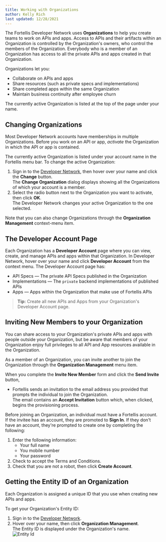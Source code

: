 ```yaml
---
title: Working with Organizations
author: Kelly Rich
last updated: 12/28/2021
---
```


The Fortellis Developer Network uses **Organizations** to help you create teams to work on APIs and apps. Access to APIs and their artifacts within an Organization is controlled by the Organization's owners, who control the members of the Organization. Everybody who is a member of an Organization has access to all the private APIs and apps created in that Organization.

Organizations let you:

* Collaborate on APIs and apps
* Share resources (such as private specs and implementations)
* Share completed apps within the same Organization
* Maintain business continuity after employee churn

The currently active Organization is listed at the top of the page under your name.

## Changing Organizations

Most Developer Network accounts have memberships in multiple Organizations. Before you work on an API or app, *activate* the Organization in which the API or app is contained.

The currently active Organization is listed under your account name in the Fortellis menu bar. To change the active Organization:

1. Sign in to the [Developer Network]($[devNetworkUrl]), then hover over your name and click the **Change** button.  
    The **Change Organization** dialog displays showing all the Organizations of which your account is a member.
1. Select the radio button next to the Organization you want to activate, then click **OK**.  
    The Developer Network changes your active Organization to the one selected.

Note that you can also change Organizations through the **Organization Management** context-menu item.

## The Developer Account Page

Each Organization has a **Developer Account** page where you can view, create, and manage APIs and apps within that Organization.
In Developer Network, hover over your name and click **Developer Account** from the context menu. The Developer Account page has:

* API Specs — The private API Specs published in the Organization
* Implementations — The `private` backend implementations of published APIs
* Apps — Apps within the Organization that make use of Fortellis APIs

> **Tip:** Create all new APIs and Apps from your Organization's Developer Account page.

## Inviting New Members to your Organization

You can share access to your Organization's private APIs and apps with people outside your Organization, but be aware that members of your Organization enjoy full privileges to all API and App resources available in the Organization.

As a member of an Organization, you can invite another to join the Organization through the **Organization Management** menu item.

When you complete the **Invite New Member** form and click the **Send Invite** button,

* Fortellis sends an invitation to the email address you provided that prompts the individual to join the Organization.  
    The email contains an **Accept Invitation** button which, when clicked, begins the provisioning process.

Before joining an Organization, an individual must have a Fortellis account. If the invitee has an account, they are promoted to **Sign In**. If they don't have an account, they're prompted to create one by completing the following:

1. Enter the following information:
    * Your full name
    * You mobile number
    * Your password
1. Check to accept the Terms and Conditions.
1. Check that you are not a robot, then click **Create Account**.

## Getting the Entity ID of an Organization

Each Organization is assigned a unique ID that you use when creating new APIs and apps.

To get your Organization's Entity ID:

1. Sign in to the [Developer Network]($[devNetworkUrl]).
1. Hover over your name, then click **Organization Management**.  
    The Entity ID is displayed under the Organization's name.  
    ![Entity Id]($[docsUrl]/static/images/entityId.PNG)
